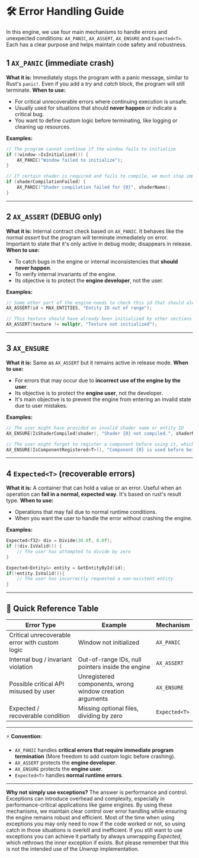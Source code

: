 # 🛠 Error Handling Guide

In this engine, we use four main mechanisms to handle errors and unexpected conditions: `AX_PANIC`, `AX_ASSERT`, `AX_ENSURE` and `Expected<T>`. Each has a clear purpose and helps maintain code safety and robustness.

## 1 `AX_PANIC` (immediate crash)

**What it is:** Immediately stops the program with a panic message, similar to Rust's `panic!`. Even if you add a *try* and *catch* block, the program will still terminate.
**When to use:**

- For critical unrecoverable errors where continuing execution is unsafe.
- Usually used for situations that should **never happen** or indicate a critical bug.
- You want to define custom logic before terminating, like logging or cleaning up resources.

**Examples:**

```cpp
// The program cannot continue if the window fails to initialize
if (!window->IsInitialized()) {
    AX_PANIC("Window failed to initialize");
}
```

```cpp
// If certain shader is required and fails to compile, we must stop immediately
if (shaderCompilationFailed) {
    AX_PANIC("Shader compilation failed for {0}", shaderName);
}
```

---

## 2 `AX_ASSERT` (DEBUG only)

**What it is:** Internal contract check based on `AX_PANIC`. It behaves like the normal *assert* but the program will terminate immediately on error. Important to state that it's only active in debug mode; disappears in release.  
**When to use:**  

- To catch bugs in the engine or internal inconsistencies that **should never happen**.
- To verify internal invariants of the engine.  
- Its objective is to protect the **engine developer**, not the user.

**Examples:**

```cpp
// Some other part of the engine needs to check this id that should always be valid
AX_ASSERT(id < MAX_ENTITIES, "Entity ID out of range");
```

```cpp
// This texture should have already been initialized by other sections of the engine
AX_ASSERT(texture != nullptr, "Texture not initialized");
```

---

## 3 `AX_ENSURE`

**What it is:** Same as `AX_ASSERT` but it remains active in release mode.
**When to use:**

- For errors that may occur due to **incorrect use of the engine by the user**.
- Its objective is to protect the **engine user**, not the developer.
- It's main objective is to prevent the engine from entering an invalid state due to user mistakes.

**Examples:**

```cpp
// The user might have provided an invalid shader name or entity ID
AX_ENSURE(IsShaderCompiled(shader), "Shader {0} not compiled.", shaderName);
```

```cpp
// The user might forget to register a component before using it, which would break the engine
AX_ENSURE(IsComponentRegistered<T>(), "Component {0} is used before being registered.", typeid(T).name());
```

---

## 4 `Expected<T>` (recoverable errors)

**What it is:** A container that can hold a value or an error. Useful when an operation can **fail in a normal, expected way**. It's based on rust's result type.
**When to use:**

- Operations that may fail due to normal runtime conditions.
- When you want the user to handle the error without crashing the engine.

**Examples:**

```cpp
Expected<f32> div = Divide(30.0f, 0.0f);
if (!div.IsValid()) {
    // The user has attempted to divide by zero
}
```

```cpp
Expected<Entity&> entity = GetEntityById(id);
if(!entity.IsValid()){
    // The user has incorrectly requested a non-existent entity
}
```

---

## 📌 Quick Reference Table

| Error Type                         | Example                                           | Mechanism     |
| ---------------------------------- | ------------------------------------------------- | ------------- |
| Critical unrecoverable error with custom logic       | Window not initialized   | `AX_PANIC`    |
| Internal bug / invariant violation | Out-of-range IDs, null pointers inside the engine | `AX_ASSERT`   |
| Possible critical API misused by user                 | Unregistered components, wrong window creation arguments| `AX_ENSURE`   |
| Expected / recoverable condition   | Missing optional files, dividing by zero| `Expected<T>` |

---

⚡ **Convention:**

- `AX_PANIC` handles **critical errors that require immediate program termination** (More freedom to add custom logic before crashing).
- `AX_ASSERT` protects the **engine developer**.
- `AX_ENSURE` protects the **engine user**.
- `Expected<T>` handles **normal runtime errors**.

---

**Why not simply use exceptions?** The answer is performance and control. Exceptions can introduce overhead and complexity, especially in performance-critical applications like game engines. By using these mechanisms, we maintain clear control over error handling while ensuring the engine remains robust and efficient.
Most of the time when using exceptions you may only need to now if the code worked or not, so using catch in those situations is overkill and inefficient.
If you still want to use exceptions you can achieve it partially by always unwrapping *Expected<T>*, which rethrows the inner exception if exists. But please remember that this is not the intended use of the *Unwrap* implementation.
